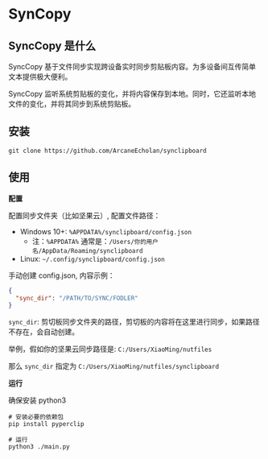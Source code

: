# SynCopy

## SyncCopy 是什么

SyncCopy 基于文件同步实现跨设备实时同步剪贴板内容。为多设备间互传简单文本提供极大便利。

SyncCopy 监听系统剪贴板的变化，并将内容保存到本地。同时，它还监听本地文件的变化，并将其同步到系统剪贴板。

## 安装

```
git clone https://github.com/ArcaneEcholan/synclipboard
```

## 使用

**配置**

配置同步文件夹（比如坚果云）, 配置文件路径：

- Windows 10+: `%APPDATA%/synclipboard/config.json`
  - 注：`%APPDATA%` 通常是：`/Users/你的用户名/AppData/Roaming/synclipboard`
- Linux: `~/.config/synclipboard/config.json`

手动创建 config.json, 内容示例：

```json
{
  "sync_dir": "/PATH/TO/SYNC/FODLER"
}
```

`sync_dir`: 剪切板同步文件夹的路径，剪切板的内容将在这里进行同步，如果路径不存在，会自动创建。

举例，假如你的坚果云同步路径是: `C:/Users/XiaoMing/nutfiles`

那么 `sync_dir` 指定为 `C:/Users/XiaoMing/nutfiles/synclipboard`

**运行**

确保安装 python3

```shell
# 安装必要的依赖包
pip install pyperclip

# 运行
python3 ./main.py
```
